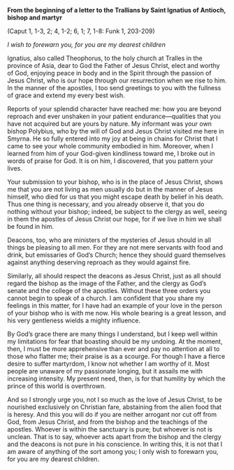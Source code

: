 

**From the beginning of a letter to the Trallians by Saint Ignatius of Antioch, bishop and martyr**

(Caput 1, 1-3, 2; 4, 1-2; 6, 1; 7, 1-8: Funk 1, 203-209)

_I wish to forewarn you, for you are my dearest children_

Ignatius, also called Theophorus, to the holy church at Tralles in the province of Asia, dear to God the Father of Jesus Christ, elect and worthy of God, enjoying peace in body and in the Spirit through the passion of Jesus Christ, who is our hope through our resurrection when we rise to him. In the manner of the apostles, I too send greetings to you with the fullness of grace and extend my every best wish.

Reports of your splendid character have reached me: how you are beyond reproach and ever unshaken in your patient endurance—qualities that you have not acquired but are yours by nature. My informant was your own bishop Polybius, who by the will of God and Jesus Christ visited me here in Smyrna. He so fully entered into my joy at being in chains for Christ that I came to see your whole community embodied in him. Moreover, when I learned from him of your God-given kindliness toward me, I broke out in words of praise for God. It is on him, I discovered, that you pattern your lives.

Your submission to your bishop, who is in the place of Jesus Christ, shows me that you are not living as men usually do but in the manner of Jesus himself, who died for us that you might escape death by belief in his death. Thus one thing is necessary, and you already observe it, that you do nothing without your bishop; indeed, be subject to the clergy as well, seeing in them the apostles of Jesus Christ our hope, for if we live in him we shall be found in him.

Deacons, too, who are ministers of the mysteries of Jesus should in all things be pleasing to all men. For they are not mere servants with food and drink, but emissaries of God’s Church; hence they should guard themselves against anything deserving reproach as they would against fire.

Similarly, all should respect the deacons as Jesus Christ, just as all should regard the bishop as the image of the Father, and the clergy as God’s senate and the college of the apostles. Without these three orders you cannot begin to speak of a church. I am confident that you share my feelings in this matter, for I have had an example of your love in the person of your bishop who is with me now. His whole bearing is a great lesson, and his very gentleness wields a mighty influence.

By God’s grace there are many things I understand, but I keep well within my limitations for fear that boasting should be my undoing. At the moment, then, I must be more apprehensive than ever and pay no attention at all to those who flatter me; their praise is as a scourge. For though I have a fierce desire to suffer martyrdom, I know not whether I am worthy of it. Most people are unaware of my passionate longing, but it assails me with increasing intensity. My present need, then, is for that humility by which the prince of this world is overthrown.

And so I strongly urge you, not I so much as the love of Jesus Christ, to be nourished exclusively on Christian fare, abstaining from the alien food that is heresy. And this you will do if you are neither arrogant nor cut off from God, from Jesus Christ, and from the bishop and the teachings of the apostles. Whoever is within the sanctuary is pure; but whoever is not is unclean. That is to say, whoever acts apart from the bishop and the clergy and the deacons is not pure in his conscience. In writing this, it is not that I am aware of anything of the sort among you; I only wish to forewarn you, for you are my dearest children.

